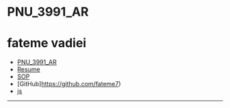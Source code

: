 # PNU_3991_AR
# fateme vadiei
- [PNU_3991_AR](https://github.com/fateme7/PNU_3991_AR)
- [Resume](https://fateme7.github.io/fateme-vadiei/) 
- [SOP](https://fateme7.github.io/sop/)
- [GitHub]https://github.com/fateme7)
- [js](https://github.com/fateme7/PNU_3991_AR/blob/Fatemevadiei/soloLearn.jpeg)
-----------------
